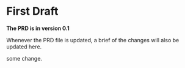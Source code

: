 # First Draft

**The PRD is in version 0.1**

Whenever the PRD file is updated, a brief of the changes will also be updated here.

some change.
